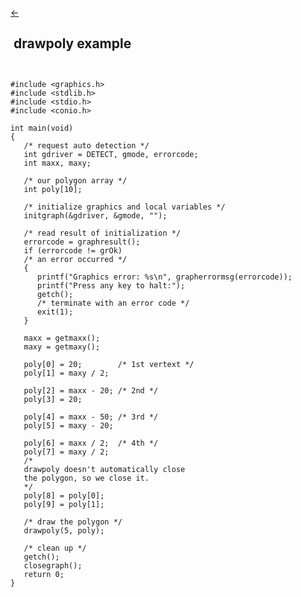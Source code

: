 <a class="whitespacepre" href="drawpoly.md#examples"> ← </a>

## &nbsp;drawpoly example&nbsp;

``` ```<br>

```
#include <graphics.h>
#include <stdlib.h>
#include <stdio.h>
#include <conio.h>

int main(void)
{
   /* request auto detection */
   int gdriver = DETECT, gmode, errorcode;
   int maxx, maxy;

   /* our polygon array */
   int poly[10];

   /* initialize graphics and local variables */
   initgraph(&gdriver, &gmode, "");

   /* read result of initialization */
   errorcode = graphresult();
   if (errorcode != grOk)
   /* an error occurred */
   {
      printf("Graphics error: %s\n", grapherrormsg(errorcode));
      printf("Press any key to halt:");
      getch();
      /* terminate with an error code */
      exit(1);
   }

   maxx = getmaxx();
   maxy = getmaxy();

   poly[0] = 20;        /* 1st vertext */
   poly[1] = maxy / 2;

   poly[2] = maxx - 20; /* 2nd */
   poly[3] = 20;

   poly[4] = maxx - 50; /* 3rd */
   poly[5] = maxy - 20;

   poly[6] = maxx / 2;  /* 4th */
   poly[7] = maxy / 2;
   /*
   drawpoly doesn't automatically close
   the polygon, so we close it.
   */
   poly[8] = poly[0];
   poly[9] = poly[1];

   /* draw the polygon */
   drawpoly(5, poly);

   /* clean up */
   getch();
   closegraph();
   return 0;
}
```

<br>
